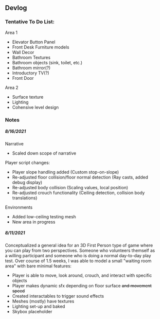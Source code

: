 <!-- Quicklink https://sneepypixels.github.io/Projects/3D/WillingParticipant -->

## Devlog
### Tentative To Do List:

Area 1
* Elevator Button Panel
* Front Desk Furniture models
* Wall Decor
* Bathroom Textures
* Bathroom objects (sink, toilet, etc.)
* Bathroom mirror(?)
* Introductory TV(?)
* Front Door

Area 2
* Surface texture
* Lighting
* Cohensive level design

### Notes

##### 8/16/2021

Narrative
 - Scaled down scope of narrative

Player script changes:
 - Player slope handling added (Custom stop-on-slope)
 - Re-adjusted floor collision/floor normal detection (Ray casts, added debug display)
 - Re-adjusted body collision (Scaling values, local position)
 - Re-adjusted crouch functionality (Ceiling detection, collision body translations)

Environments
 - Added low-ceiling testing mesh
 - New area in progress

##### 8/11/2021

Conceptualized a general idea for an 3D First Person type of game where you can play from two perspectives.
Someone who volunteers themself as a willing participant and someone who is doing a normal day-to-day play test.
Over course of 1.5 weeks, I was able to model a small "waiting room area" with bare minimal features:
  - Player is able to move, look around, crouch, and interact with specific objects 
  - Player makes dynamic sfx depending on floor surface ~~and movement speed~~
  - Created interactables to trigger sound effects
  - Meshes (mostly) have textures
  - Lighting set-up and baked
  - Skybox placeholder
  
